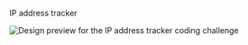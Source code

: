 IP address tracker

![Design preview for the IP address tracker coding challenge](./design/desktop-preview.jpg)


